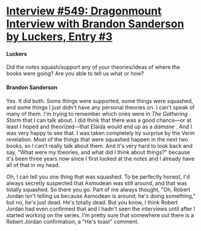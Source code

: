 # [Interview #549: Dragonmount Interview with Brandon Sanderson by Luckers, Entry #3](https://www.theoryland.com/intvmain.php?i=549#3)

#### Luckers

Did the notes squash/support any of your theories/ideas of where the books were going? Are you able to tell us what or how?

#### Brandon Sanderson

Yes. It did both. Some things were supported, some things were squashed, and some things I just didn't have any personal theories on. I can't speak of many of them. I'm trying to remember which ones were in
*The Gathering Storm*
that I can talk about. I did think that there was a good chance—or at least I hoped and theorized—that Elaida would end up as a
*damane*
. And I was very happy to see that. I was taken completely by surprise by the Verin revelation. Most of the things that were squashed happen in the next two books, so I can't really talk about them. And it's very hard to look back and say, "What were my theories, and what did I think about things?" because it's been three years now since I first looked at the notes and I already have all of that in my head.

Oh, I can tell you one thing that was squashed. To be perfectly honest, I'd always secretly suspected that Asmodean was still around, and that was totally squashed. So there you go. Part of me always thought, “Oh, Robert Jordan isn't telling us because Asmodean is around; he's doing something," but no, he's just dead. He's totally dead. But you know, I think Robert Jordan had even confirmed that and I hadn't seen the interviews until after I started working on the series. I'm pretty sure that somewhere out there is a Robert Jordan confirmation, a "He's toast" comment.

